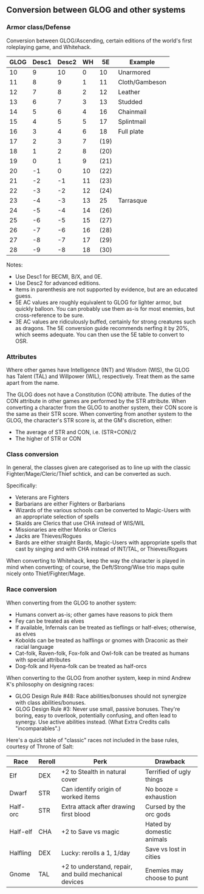 ## Conversion between GLOG and other systems

### Armor class/Defense

Conversion between GLOG/Ascending, certain editions of the world's first
roleplaying game, and Whitehack.

 GLOG | Desc1 | Desc2 | WH |  5E  | Example
------|-------|-------|----|------|---------------
  10  |    9  |   10  | 0  |  10  | Unarmored
  11  |    8  |    9  | 1  |  11  | Cloth/Gambeson
  12  |    7  |    8  | 2  |  12  | Leather
  13  |    6  |    7  | 3  |  13  | Studded
  14  |    5  |    6  | 4  |  16  | Chainmail
  15  |    4  |    5  | 5  |  17  | Splintmail
  16  |    3  |    4  | 6  |  18  | Full plate
  17  |    2  |    3  | 7  | (19) |
  18  |    1  |    2  | 8  | (20) |
  19  |    0  |    1  | 9  | (21) |
  20  |   -1  |    0  | 10 | (22) |
  21  |   -2  |   -1  | 11 | (23) |
  22  |   -3  |   -2  | 12 | (24) |
  23  |   -4  |   -3  | 13 |  25  | Tarrasque
  24  |   -5  |   -4  | 14 | (26) |
  25  |   -6  |   -5  | 15 | (27) |
  26  |   -7  |   -6  | 16 | (28) |
  27  |   -8  |   -7  | 17 | (29) |
  28  |   -9  |   -8  | 18 | (30) |

Notes:

- Use Desc1 for BECMI, B/X, and 0E.
- Use Desc2 for advanced editions.
- Items in parenthesis are not supported by evidence, but are an educated guess.
- 5E AC values are roughly equivalent to GLOG for lighter armor, but quickly
  balloon. You can probably use them as-is for most enemies, but cross-reference
  to be sure.
- 3E AC values are ridiculously buffed, certainly for strong creatures such as
  dragons. The 5E conversion guide recommends nerfing it by 20%, which seems
  adequate. You can then use the 5E table to convert to OSR.

### Attributes

Where other games have Intelligence (INT) and Wisdom (WIS), the GLOG has Talent
(TAL) and Willpower (WIL), respectively.  Treat them as the same apart from the
name.

The GLOG does not have a Constitution (CON) attribute. The duties of the CON
attribute in other games are performed by the STR attribute. When converting a
character from the GLOG to another system, their CON score is the same as their
STR score. When converting from another system to the GLOG, the character's STR
score is, at the GM's discretion, either:

- The average of STR and CON, i.e. (STR+CON)/2
- The higher of STR or CON

### Class conversion

In general, the classes given are categorised as to line up with the classic
Fighter/Mage/Cleric/Thief schtick, and can be converted as such.

Specifically:

- Veterans are Fighters
- Barbarians are either Fighters or Barbarians
- Wizards of the various schools can be converted to Magic-Users with an
  appropriate selection of spells
- Skalds are Clerics that use CHA instead of WIS/WIL
- Missionaries are either Monks or Clerics
- Jacks are Thieves/Rogues
- Bards are either straight Bards, Magic-Users with appropriate spells that cast
  by singing and with CHA instead of INT/TAL, or Thieves/Rogues

When converting to Whitehack, keep the way the character is played in mind when
converting; of course, the Deft/Strong/Wise trio maps quite nicely onto
Thief/Fighter/Mage.

### Race conversion

When converting from the GLOG to another system:

- Humans convert as-is; other games have reasons to pick them
- Fey can be treated as elves
- If available, Infernals can be treated as tieflings or half-elves; otherwise,
  as elves
- Kobolds can be treated as halflings or gnomes with Draconic as their racial
  language
- Cat-folk, Raven-folk, Fox-folk and Owl-folk can be treated as humans with
  special attributes
- Dog-folk and Hyena-folk can be treated as half-orcs

When converting to the GLOG from another system, keep in mind Andrew K's
philosophy on designing races:

- GLOG Design Rule #48: Race abilities/bonuses should not synergize with class
  abilities/bonuses.
- GLOG Design Rule #3: Never use small, passive bonuses.  They're boring, easy
  to overlook, potentially confusing, and often lead to synergy.  Use active
  abilities instead.  (What Extra Credits calls "incomparables".)

Here's a quick table of "classic" races not included in the base rules, courtesy
of Throne of Salt:

Race    | Reroll | Perk                                  | Drawback
--------|--------|---------------------------------------|---------
Elf     | DEX    |+2 to Stealth in natural cover         | Terrified of ugly things
Dwarf   | STR    |Can identify origin of worked items    | No booze = exhaustion
Half-orc| STR    |Extra attack after drawing first blood | Cursed by the orc gods
Half-elf| CHA    |+2 to Save vs magic                    | Hated by domestic animals
Halfling| DEX    |Lucky: rerolls a 1, 1/day				 | Save vs lost in cities
Gnome   | TAL    |+2 to understand, repair, and build mechanical devices | Enemies may choose to punt
